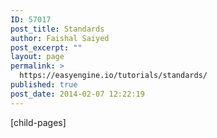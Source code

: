 ```yaml
---
ID: 57017
post_title: Standards
author: Faishal Saiyed
post_excerpt: ""
layout: page
permalink: >
  https://easyengine.io/tutorials/standards/
published: true
post_date: 2014-02-07 12:22:19
---
```

[child-pages]